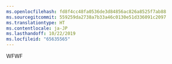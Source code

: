 ```yaml
---
ms.openlocfilehash: fd8f4cc48fa0536de3d84856ac826a8525f7ab88
ms.sourcegitcommit: 559259da2738a7b33a46c0130e51d336091c2097
ms.translationtype: HT
ms.contentlocale: ja-JP
ms.lasthandoff: 10/22/2019
ms.locfileid: "65635565"
---
```

<span data-ttu-id="056e0-101">WF</span><span class="sxs-lookup"><span data-stu-id="056e0-101">WF</span></span>
